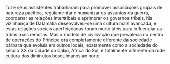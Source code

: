 ﻿Tut e seus assistentes trabalharam para promover associações grupais de natureza pacífica, regulamentar e humanizar os assuntos da guerra, coordenar as relações intertribais e  aprimorar os governos tribais. Na vizinhança de Dalamátia desenvolveu-se uma cultura mais avançada, e estas relações sociais aperfeiçoadas foram muito úteis para influenciar as tribos mais remotas. Mas o modelo de civilização que prevalecia no centro de operações do Príncipe era completamente diferente da sociedade bárbara que evoluía em outros locais, exatamente como a sociedade do século XX da Cidade do Cabo, África do Sul, é totalmente diferente da rude cultura dos diminutos bosquímanos ao norte.